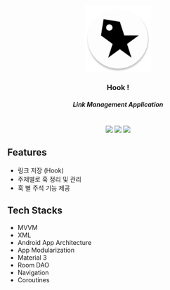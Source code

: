 <p align="center">
  <img src="app/src/main/res/mipmap-xxxhdpi/ic_launcher_round.webp" width="150" height="150">
</p>

<div align="center">


### Hook !
##### Link Management Application
<br>
<img src="https://img.shields.io/badge/Android-34A853?style=for-the-badge&logo=Android&logoColor=white"> 
<img src="https://img.shields.io/badge/Kotlin-7F52FF?style=for-the-badge&logo=Kotlin&logoColor=white"> 
<img src="https://img.shields.io/badge/GitHub-181717?style=for-the-badge&logo=GitHub&logoColor=white"> 
</div>

Features
-
- 링크 저장 (Hook)
- 주제별로 훅 정리 및 관리
- 훅 별 주석 기능 제공

Tech Stacks
-
- MVVM
- XML
- Android App Architecture
- App Modularization
- Material 3
- Room DAO
- Navigation
- Coroutines 







